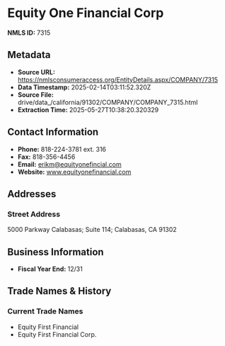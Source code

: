 # Equity One Financial Corp

**NMLS ID:** 7315

## Metadata
- **Source URL:** https://nmlsconsumeraccess.org/EntityDetails.aspx/COMPANY/7315
- **Data Timestamp:** 2025-02-14T03:11:52.320Z
- **Source File:** drive/data_/california/91302/COMPANY/COMPANY_7315.html
- **Extraction Time:** 2025-05-27T10:38:20.320329

## Contact Information
- **Phone:** 818-224-3781 ext. 316
- **Fax:** 818-356-4456
- **Email:** erikm@equityonefincial.com
- **Website:** www.equityonefinancial.com

## Addresses
### Street Address
5000 Parkway Calabasas; Suite 114; Calabasas, CA 91302

## Business Information
- **Fiscal Year End:** 12/31

## Trade Names & History
### Current Trade Names
- Equity First Financial
- Equity First Financial Corp.
